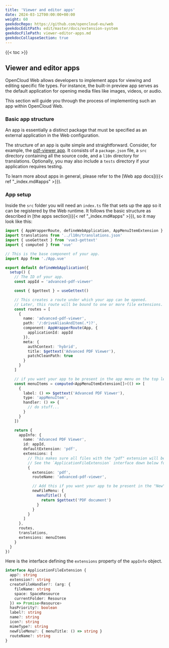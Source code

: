 ```yaml
---
title: 'Viewer and editor apps'
date: 2024-03-12T00:00:00+00:00
weight: 60
geekdocRepo: https://github.com/opencloud-eu/web
geekdocEditPath: edit/master/docs/extension-system
geekdocFilePath: viewer-editor-apps.md
geekdocCollapseSection: true
---
```


{{< toc >}}

## Viewer and editor apps

OpenCloud Web allows developers to implement apps for viewing and editing specific file types. For instance, the built-in preview app serves as the default application for opening media files like images, videos, or audio.

This section will guide you through the process of implementing such an app within OpenCloud Web.

### Basic app structure

An app is essentially a distinct package that must be specified as an external application in the Web configuration.

The structure of an app is quite simple and straightforward. Consider, for example, the [pdf-viewer app](https://github.com/opencloud-eu/web/tree/main/packages/web-app-pdf-viewer). It consists of a `package.json` file, a `src` directory containing all the source code, and a `l10n` directory for translations. Optionally, you may also include a `tests` directory if your application requires testing.

To learn more about apps in general, please refer to the [Web app docs]({{< ref "_index.md#apps" >}}).

### App setup

Inside the `src` folder you will need an `index.ts` file that sets up the app so it can be registered by the Web runtime. It follows the basic structure as described in [the apps section]({{< ref "_index.md#apps" >}}), so it may look like this:

```typescript
import { AppWrapperRoute, defineWebApplication, AppMenuItemExtension } from '@opencloud-eu/web-pkg'
import translations from '../l10n/translations.json'
import { useGettext } from 'vue3-gettext'
import { computed } from 'vue'

// This is the base component of your app.
import App from './App.vue'

export default defineWebApplication({
  setup() {
    // The ID of your app.
    const appId = 'advanced-pdf-viewer'

    const { $gettext } = useGettext()

    // This creates a route under which your app can be opened.
    // Later, this route will be bound to one or more file extensions.
    const routes = [
      {
        name: 'advanced-pdf-viewer',
        path: '/:driveAliasAndItem(.*)?',
        component: AppWrapperRoute(App, {
          applicationId: appId
        }),
        meta: {
          authContext: 'hybrid',
          title: $gettext('Advanced PDF Viewer'),
          patchCleanPath: true
        }
      }
    ]

    // if you want your app to be present in the app menu on the top left.
    const menuItems = computed<AppMenuItemExtension[]>(() => [
      {
        label: () => $gettext('Advanced PDF Viewer'),
        type: 'appMenuItem',
        handler: () => {
          // do stuff...
        }
      }
    ])

    return {
      appInfo: {
        name: 'Advanced PDF Viewer',
        id: appId,
        defaultExtension: 'pdf',
        extensions: [
          // This makes sure all files with the "pdf" extension will be routed to your app when being opened.
          // See the `ApplicationFileExtension` interface down below for a list of all possible properties.
          {
            extension: 'pdf',
            routeName: 'advanced-pdf-viewer',

            // Add this if you want your app to be present in the "New" file menu.
            newFileMenu: {
              menuTitle() {
                return $gettext('PDF document')
              }
            }
          }
        ]
      },
      routes,
      translations,
      extensions: menuItems
    }
  }
})
```

Here is the interface defining the `extensions` property of the `appInfo` object.

```typescript
interface ApplicationFileExtension {
  app?: string
  extension?: string
  createFileHandler?: (arg: {
    fileName: string
    space: SpaceResource
    currentFolder: Resource
  }) => Promise<Resource>
  hasPriority?: boolean
  label?: string
  name?: string
  icon?: string
  mimeType?: string
  newFileMenu?: { menuTitle: () => string }
  routeName?: string
}
```
